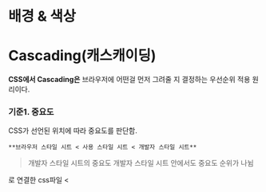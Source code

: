# 배경 & 색상

# Cascading(캐스캐이딩)

**CSS에서 Cascading은** 브라우저에 어떤걸 먼저 그려줄 지 결정하는 우선순위 적용 원리이다.

### 기준1. 중요도

CSS가 선언된 위치에 따라 중요도를 판단함.

`**브라우저 스타일 시트 < 사용 스타일 시트 < 개발자 스타일 시트**`

> 개발자 스타일 시트의 중요도
> 개발자 스타일 시트 안에서도 중요도 순위가 나뉨
<link>로 연결한 css파일 < <style>요소 안에 있는 css < 인라인 스타일 css
> 

> 1. 인라인 스타일 css
2. `<style>`요소 안에 있는 css
3. `<link>`로 연결한 css 파일
4. 사용자 스타일 시트
5. 브라우저 스타일 시트
> 

### 기준2. 구체성(명시도)

선택할 대상을 구체적으로 특정할수록 명시도가 높아짐. `**부모에게 상속받은 속성 < 전체 선택자 < 태그 선택자 < 클래스 선택자, 가상 선택자 < ID 선택자**`

선택자가 대상을 구체적으로 콕 찝어 지정할수록 우선 순위가 높아진다.

구체성 원리에 의해 아이디 선택자의 속성이 적용됨.

> 만일 명시도(구체성)를 강제로 끌어올리고 싶다면
`!important`라는 명령어를 사용한다.
해당 명령어는 모든 조건을 무시하고, 강제로 명시도를 최상위로 끌어올려줌.
> 

### 기준3. 선언순서

**나중에 선언한 스타일이 우선 적용됨.**

만일 명시도가 동일한 여러개의 선언이 중첩 되어 있을 경우 가장 나중에 선언한 스타일을 적용하게 됨.

# 배경

## 요소의 배경을 지정하는 CSS 속성

### background-color

요소의 배경에 색상을 지정함.

### background-image

요소의 배경 이미지를 한 개, 혹은 여러 개 지정함.

- 백그라운드 이미지는 한개만 지정할 수 도 있지만 여러개의 이미지를 중첩시키는 것도 가능함.

> 이미지 중첩
`background-image: url("이미지 경로"), url("이미지 경로2")`
> 

이렇게 back-ground-image를 여러개 지정하게 되면 앞에 있는 것이 가장 위에 깔리게 됨.

또한 liner-grandient() 등의 기능을 이용하여 그라데이션 배경을 만들 수 있다. 

> 그라데이션 배경
`background-image: liner-gradient(방향, 시작색상, 종료 색상)`
> 

### background-position

요소의 배경 이미지의 위치를 지정함.

```
background-position: center;
background-position: top right;
background-position: left;
background-position: bottom center;
/* x축과 y축 수치 직접 입력 */
background-position: 50px 24px;
```

### background-repeat

요소의 배경 이미지의 반복 여부와 반복 방향을 지정함.

```
background-repeat: no-repeat | repeat | repeat-x | repeat-y
```

### background-size

요소의 배경 이미지의 크기를 지정함.

```
background-size: cover | auto | contain
/*직접 픽셀을 정해줄 수도 있다.*/
background-size: 200px 120px;
```

### background-attachment

요소의 배경 이미지의 스크롤 여부를 지정함.

```
background-attachment: fixed | scroll(기본값) | local
```

### background 단축 속성

background 관련 속성들을 한번에 지정할 수 있음.

```
/* background : color imageUrl repeat position/size attachment */
background : red url("이미지 경로") no-repeat center/cover fixed
```

### object-fit

`<img>`나 `<video>`등 대체요소의 내용이 지정된 규격과 맞춰지는 방식을 지정함.

```
object-fit : cover / fill(기본값) / contain / none
```

### object-position

`<img>`나 `<video>` 등 대체요소의 콘텐츠 정렬 방식을 지정함.

```
object-position : 100px 40px
```

# 색상

## 색상 이름 표기법

색상의 이름을 적어주면 됨.

```
color : red;
```

웹 안전 색상이라고 불리는 2116가지의 색상을 이름으로 표기 가능.

웹 안전 색상은 어떤 운영체제, 어떤 브라우저에서도 안전하게 그려지는 색을 뜻함.

## Hex 색상 코드

색상을 16진수 여섯자리로 색상을 표기하는 방법임.

```
color : #000000
```

헥스색상코드는 실무에서 가장 많이 사용되는 색상 표기 방법이다. 짧게 헥스코드라고 부름.

## rgb 색상코드

rgb(red좌표, green좌표, blue좌표) 값을 이용해 색상을 표기하는 방법

```
color : rgb(###,###,###)
```

rgba라는 추가 속성을 이용하면 색상에 투명도를 적용할 수 있다.

## opacity - 불투명도

opacity는 요소의 불투명도를 설정함.

 0 ~ 1 사이의 숫자로 지정 가능.

```
opacity : 0.22
```

# 단위2

## 상대단위 - vw/vh

`vw` 와 `vh`는 요소의 규격을 viewport의 너비값을 높이값에 비례하여 결정함.

> viewport란
→ 화면 display상의 표시 영역을 뜻함.
> 

```
10vw => 1200xp0.1 = 120px
50vh => 920x0.5 = 460px
100px => 1200x1 = 1200px
```